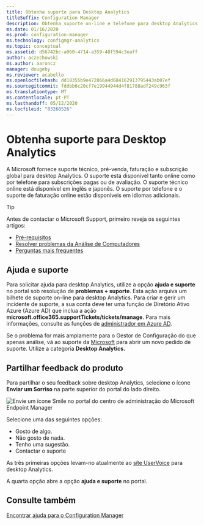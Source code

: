 ```yaml
---
title: Obtenha suporte para Desktop Analytics
titleSuffix: Configuration Manager
description: Obtenha suporte on-line e telefone para desktop Analytics subscrições pagas e experimentais.
ms.date: 01/16/2020
ms.prod: configuration-manager
ms.technology: configmgr-analytics
ms.topic: conceptual
ms.assetid: d56742bc-a060-4714-a359-48f594c3eaff
author: aczechowski
ms.author: aaroncz
manager: dougeby
ms.reviewer: acabello
ms.openlocfilehash: dd18355b9e472866a4d684162913795443ab07ef
ms.sourcegitcommit: fddbb6c20cf7e19944944d4f81788adf249c963f
ms.translationtype: MT
ms.contentlocale: pt-PT
ms.lasthandoff: 05/12/2020
ms.locfileid: "83268526"
---
```

# <a name="get-support-for-desktop-analytics"></a>Obtenha suporte para Desktop Analytics

A Microsoft fornece suporte técnico, pré-venda, faturação e subscrição global para desktop Analytics. O suporte está disponível tanto online como por telefone para subscrições pagas ou de avaliação. O suporte técnico online está disponível em inglês e japonês. O suporte por telefone e o suporte de faturação online estão disponíveis em idiomas adicionais.

> [!TIP]
> Antes de contactar o Microsoft Support, primeiro reveja os seguintes artigos:
>
> - [Pré-requisitos](overview.md#prerequisites)
> - [Resolver problemas da Análise de Computadores](troubleshooting.md)
> - [Perguntas mais frequentes](faq.md)

## <a name="help-and-support"></a>Ajuda e suporte

Para solicitar ajuda para desktop Analytics, utilize a opção **ajuda e suporte** no portal sob resolução de **problemas + suporte**. Esta ação arquiva um bilhete de suporte on-line para desktop Analytics. Para criar e gerir um incidente de suporte, a sua conta deve ter uma função de Diretório Ativo Azure (Azure AD) que inclua a ação **microsoft.office365.supportTickets/tickets/manage**. Para mais informações, consulte as funções de [administrador em Azure AD](https://docs.microsoft.com/azure/active-directory/users-groups-roles/directory-assign-admin-roles).

Se o problema for mais amplamente para o Gestor de Configuração do que apenas análise, vá ao suporte da [Microsoft](https://aka.ms/cmcbsupport) para abrir um novo pedido de suporte. Utilize a categoria **Desktop Analytics.**

## <a name="share-product-feedback"></a><a name="bkmk_feedback"></a>Partilhar feedback do produto

<!-- 5451636 -->

Para partilhar o seu feedback sobre desktop Analytics, selecione o ícone **Enviar um Sorriso** na parte superior do portal do lado direito.

![Envie um ícone Smile no portal do centro de administração do Microsoft Endpoint Manager](media/5451636-portal-feedback.png)

Selecione uma das seguintes opções:

- Gosto de algo.
- Não gosto de nada.
- Tenho uma sugestão.
- Contactar o suporte

As três primeiras opções levam-no atualmente ao [site UserVoice](https://configurationmanager.uservoice.com/forums/300492-ideas?category_id=366805) para desktop Analytics.

A quarta opção abre a opção **ajuda e suporte** no portal.

## <a name="see-also"></a>Consulte também

[Encontrar ajuda para o Configuration Manager](../core/understand/find-help.md)
